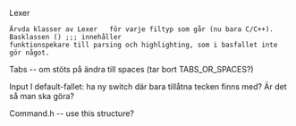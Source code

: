 Lexer

    Ärvda klasser av Lexer   för varje filtyp som går (nu bara C/C++). Basklassen () ;;; innehåller
    funktionspekare till parsing och highlighting, som i basfallet inte gör något.

Tabs -- om stöts på ändra till spaces (tar bort TABS_OR_SPACES?)

Input
    I default-fallet: ha ny switch där bara tillåtna tecken finns med? Är det så man ska göra?

Command.h -- use this structure?
